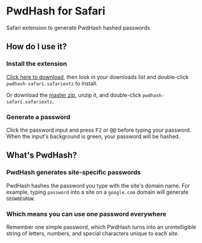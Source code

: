 # PwdHash for Safari

Safari extension to generate PwdHash hashed passwords

## How do I use it?

### Install the extension

<a href="http://iceton.is/pwdhash-safari/pwdhash-safari.safariextz">Click here to download</a>, then look in your downloads list and double-click `pwdhash-safari.safariextz` to install.

Or download the <a href="https://github.com/iceton/pwdhash-safari/archive/master.zip">master zip</a>, unzip it, and double-click `pwdhash-safari.safariextz`.

### Generate a password

Click the password input and press <kbd>F2</kbd> or <kbd>@</kbd><kbd>@</kbd> before typing your password. When the input's background is green, your password will be hashed.

## What's PwdHash?

### PwdHash generates site-specific passwords

PwdHash hashes the password you type with the site's domain name. For example, typing `password` into a site on a `google.com` domain will generate `GEGW8EGRbW`.

### Which means you can use one password everywhere

Remember one simple password, which PwdHash turns into an unintelligible string of letters, numbers, and special characters unique to each site.
